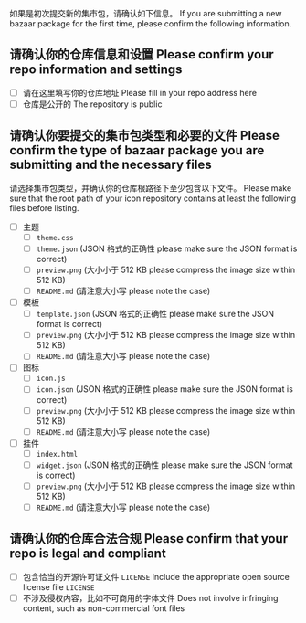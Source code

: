 如果是初次提交新的集市包，请确认如下信息。 If you are submitting a new bazaar package for the first time, please confirm the following information.

## 请确认你的仓库信息和设置 Please confirm your repo information and settings

* [ ] 请在这里填写你的仓库地址 Please fill in your repo address here
* [ ] 仓库是公开的 The repository is public

## 请确认你要提交的集市包类型和必要的文件 Please confirm the type of bazaar package you are submitting and the necessary files

请选择集市包类型，并确认你的仓库根路径下至少包含以下文件。 Please make sure that the root path of your icon repository contains at least the following files before listing.

* [ ] 主题
  * [ ] `theme.css`
  * [ ] `theme.json` (JSON 格式的正确性 please make sure the JSON format is correct)
  * [ ] `preview.png` (大小小于 512 KB please compress the image size within 512 KB)
  * [ ] `README.md` (请注意大小写 please note the case)
* [ ] 模板
  * [ ] `template.json` (JSON 格式的正确性 please make sure the JSON format is correct)
  * [ ] `preview.png` (大小小于 512 KB please compress the image size within 512 KB)
  * [ ] `README.md` (请注意大小写 please note the case)
* [ ] 图标
  * [ ] `icon.js`
  * [ ] `icon.json` (JSON 格式的正确性 please make sure the JSON format is correct)
  * [ ] `preview.png` (大小小于 512 KB please compress the image size within 512 KB)
  * [ ] `README.md` (请注意大小写 please note the case)
* [ ] 挂件
  * [ ] `index.html`
  * [ ] `widget.json` (JSON 格式的正确性 please make sure the JSON format is correct)
  * [ ] `preview.png` (大小小于 512 KB please compress the image size within 512 KB)
  * [ ] `README.md` (请注意大小写 please note the case)

## 请确认你的仓库合法合规 Please confirm that your repo is legal and compliant

* [ ] 包含恰当的开源许可证文件 `LICENSE` Include the appropriate open source license file `LICENSE`
* [ ] 不涉及侵权内容，比如不可商用的字体文件 Does not involve infringing content, such as non-commercial font files
